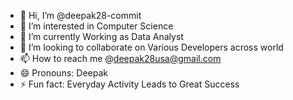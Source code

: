 - 👋 Hi, I’m @deepak28-commit
- 👀 I’m interested in Computer Science
- 🌱 I’m currently Working as Data Analyst
- 💞️ I’m looking to collaborate on Various Developers across world
- 📫 How to reach me @deepak28usa@gmail.com
- 😄 Pronouns: Deepak
- ⚡ Fun fact: Everyday Activity Leads to Great Success

<!---
deepak28-commit/deepak28-commit is a ✨ special ✨ repository because its `README.md` (this file) appears on your GitHub profile.
You can click the Preview link to take a look at your changes.
--->

